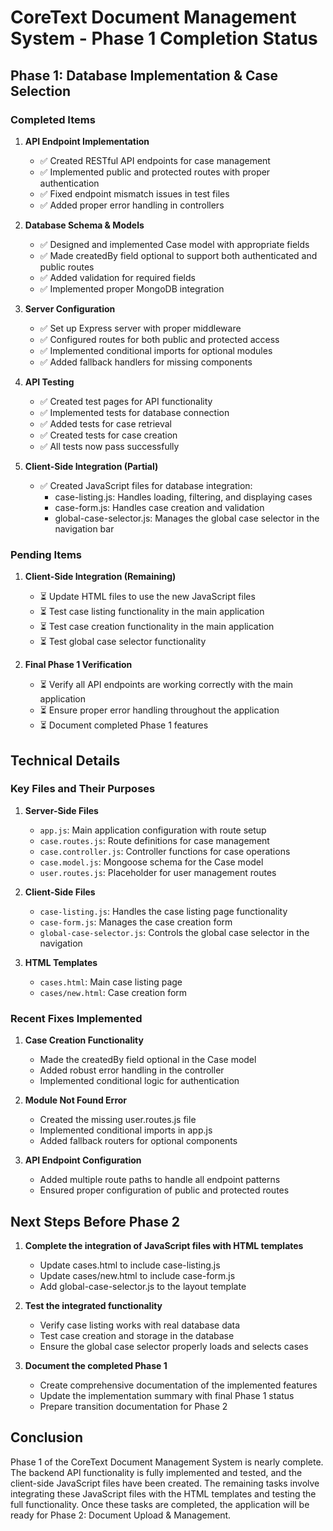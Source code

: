 # CoreText Document Management System - Phase 1 Completion Status

## Phase 1: Database Implementation & Case Selection

### Completed Items

1. **API Endpoint Implementation**
   - ✅ Created RESTful API endpoints for case management
   - ✅ Implemented public and protected routes with proper authentication
   - ✅ Fixed endpoint mismatch issues in test files
   - ✅ Added proper error handling in controllers

2. **Database Schema & Models**
   - ✅ Designed and implemented Case model with appropriate fields
   - ✅ Made createdBy field optional to support both authenticated and public routes
   - ✅ Added validation for required fields
   - ✅ Implemented proper MongoDB integration

3. **Server Configuration**
   - ✅ Set up Express server with proper middleware
   - ✅ Configured routes for both public and protected access
   - ✅ Implemented conditional imports for optional modules
   - ✅ Added fallback handlers for missing components

4. **API Testing**
   - ✅ Created test pages for API functionality
   - ✅ Implemented tests for database connection
   - ✅ Added tests for case retrieval
   - ✅ Created tests for case creation
   - ✅ All tests now pass successfully

5. **Client-Side Integration (Partial)**
   - ✅ Created JavaScript files for database integration:
     - case-listing.js: Handles loading, filtering, and displaying cases
     - case-form.js: Handles case creation and validation
     - global-case-selector.js: Manages the global case selector in the navigation bar

### Pending Items

1. **Client-Side Integration (Remaining)**
   - ⏳ Update HTML files to use the new JavaScript files
   - ⏳ Test case listing functionality in the main application
   - ⏳ Test case creation functionality in the main application
   - ⏳ Test global case selector functionality

2. **Final Phase 1 Verification**
   - ⏳ Verify all API endpoints are working correctly with the main application
   - ⏳ Ensure proper error handling throughout the application
   - ⏳ Document completed Phase 1 features

## Technical Details

### Key Files and Their Purposes

1. **Server-Side Files**
   - `app.js`: Main application configuration with route setup
   - `case.routes.js`: Route definitions for case management
   - `case.controller.js`: Controller functions for case operations
   - `case.model.js`: Mongoose schema for the Case model
   - `user.routes.js`: Placeholder for user management routes

2. **Client-Side Files**
   - `case-listing.js`: Handles the case listing page functionality
   - `case-form.js`: Manages the case creation form
   - `global-case-selector.js`: Controls the global case selector in the navigation

3. **HTML Templates**
   - `cases.html`: Main case listing page
   - `cases/new.html`: Case creation form

### Recent Fixes Implemented

1. **Case Creation Functionality**
   - Made the createdBy field optional in the Case model
   - Added robust error handling in the controller
   - Implemented conditional logic for authentication

2. **Module Not Found Error**
   - Created the missing user.routes.js file
   - Implemented conditional imports in app.js
   - Added fallback routers for optional components

3. **API Endpoint Configuration**
   - Added multiple route paths to handle all endpoint patterns
   - Ensured proper configuration of public and protected routes

## Next Steps Before Phase 2

1. **Complete the integration of JavaScript files with HTML templates**
   - Update cases.html to include case-listing.js
   - Update cases/new.html to include case-form.js
   - Add global-case-selector.js to the layout template

2. **Test the integrated functionality**
   - Verify case listing works with real database data
   - Test case creation and storage in the database
   - Ensure the global case selector properly loads and selects cases

3. **Document the completed Phase 1**
   - Create comprehensive documentation of the implemented features
   - Update the implementation summary with final Phase 1 status
   - Prepare transition documentation for Phase 2

## Conclusion

Phase 1 of the CoreText Document Management System is nearly complete. The backend API functionality is fully implemented and tested, and the client-side JavaScript files have been created. The remaining tasks involve integrating these JavaScript files with the HTML templates and testing the full functionality. Once these tasks are completed, the application will be ready for Phase 2: Document Upload & Management.
